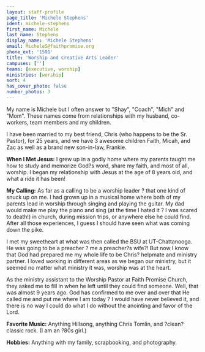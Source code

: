 ```yaml
---
layout: staff-profile
page_title: 'Michele Stephens'
ident: michele-stephens
first_name: Michele
last_name: Stephens
display_name: 'Michele Stephens'
email: MicheleS@faithpromise.org
phone_ext: '1501'
title: 'Worship and Creative Arts Leader'
campuses: ['']
teams: [executive, worship]
ministries: [worship]
sort: 4
has_cover_photo: false
number_photos: 3
---
```


My name is Michele but I often answer to "Shay", "Coach", "Mich" and "Mom". These names come from relationships with my husband, co-workers, team members and my children.

I have been married to my best friend, Chris (who happens to be the Sr. Pastor), for 25 years, and we have 3 awesome children Faith, Micah, and Zac as well as a brand new son-in-law, Frankie.

<strong>When I Met Jesus:</strong> I grew up in a godly home where my parents taught me how to study and memorize God?s word, share my faith, and most of all, worship. I began my relationship with Jesus at the age of 8 years old, and what a ride it has been!

<strong>My Calling:</strong> As far as a calling to be a worship leader ? that one kind of snuck up on me. I had grown up in a musical home where both of my parents lead in worship through singing and playing the guitar. My dad would make me play the piano and sing (at the time I hated it ? I was scared to death!) in church, during mission trips, or anywhere else he could find. After all those experiences, I guess I should have seen what was coming down the pike.

I met my sweetheart at what was then called the BSU at UT-Chattanooga. He was going to be a preacher ? me a preacher?s wife?! But now I know that God had prepared me my whole life to be Chris? helpmate and ministry partner. I loved working in different areas as we began our ministry, but it seemed no matter what ministry it was, worship was at the heart.

As the ministry assistant to the Worship Pastor at Faith Promise Church, they asked me to fill in when he left until they could find someone. Well, that was almost 9 years ago. God has confirmed to me over and over that He called me and put me where I am today ? I would have never believed it, and there is no way I could do what I do without the anointing and favor of the Lord.

<strong>Favorite Music:</strong> Anything Hillsong, anything Chris Tomlin, and ?clean? classic rock. (I am an ?80s girl.)

<strong>Hobbies:</strong> Anything with my family, scrapbooking, and photography.